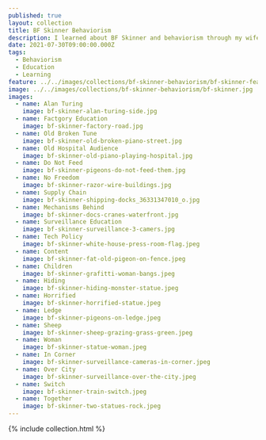 ```yaml
---
published: true
layout: collection
title: BF Skinner Behaviorism
description: I learned about BF Skinner and behaviorism through my wife's work. As I learned about how behaviorism was dismissed as something of the past, while simultaneously being a ubiquitous aspect of how we deliver technology online today, I found myself thinking about the role APIs play in all of this. These photos reflect he behaviorism that is baked just beneath the surface of the technology we depend on each day on our mobile phones and online platforms we spend our time. Revealing how much of what I do in the tech space is just about behavioral conditioning.
date: 2021-07-30T09:00:00.000Z
tags:
  - Behaviorism
  - Education
  - Learning
feature: ../../images/collections/bf-skinner-behaviorism/bf-skinner-feature.jpg
image: ../../images/collections/bf-skinner-behaviorism/bf-skinner.jpg
images:
  - name: Alan Turing
    image: bf-skinner-alan-turing-side.jpg
  - name: Factgory Education
    image: bf-skinner-factory-road.jpg
  - name: Old Broken Tune
    image: bf-skinner-old-broken-piano-street.jpg
  - name: Old Hospital Audience
    image: bf-skinner-old-piano-playing-hospital.jpg
  - name: Do Not Feed
    image: bf-skinner-pigeons-do-not-feed-them.jpg
  - name: No Freedom
    image: bf-skinner-razor-wire-buildings.jpg
  - name: Supply Chain
    image: bf-skinner-shipping-docks_36331347010_o.jpg
  - name: Mechanisms Behind
    image: bf-skinner-docs-cranes-waterfront.jpg
  - name: Surveillance Education
    image: bf-skinner-surveillance-3-camers.jpg
  - name: Tech Policy
    image: bf-skinner-white-house-press-room-flag.jpeg
  - name: Content
    image: bf-skinner-fat-old-pigeon-on-fence.jpeg
  - name: Children
    image: bf-skinner-grafitti-woman-bangs.jpeg
  - name: Hiding
    image: bf-skinner-hiding-monster-statue.jpeg
  - name: Horrified
    image: bf-skinner-horrified-statue.jpeg
  - name: Ledge
    image: bf-skinner-pigeons-on-ledge.jpeg
  - name: Sheep
    image: bf-skinner-sheep-grazing-grass-green.jpeg
  - name: Woman
    image: bf-skinner-statue-woman.jpeg
  - name: In Corner
    image: bf-skinner-surveillance-cameras-in-corner.jpeg
  - name: Over City
    image: bf-skinner-surveillance-over-the-city.jpeg
  - name: Switch
    image: bf-skinner-train-switch.jpeg
  - name: Together
    image: bf-skinner-two-statues-rock.jpeg
---
```

{% include collection.html %}
